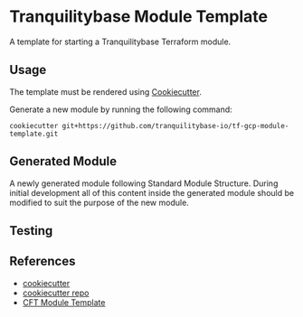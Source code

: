 # Tranquilitybase Module Template

A template for starting a Tranquilitybase Terraform module.

## Usage

The template must be rendered using [Cookiecutter][cookiecutter].

Generate a new module by running the following command:

`cookiecutter git+https://github.com/tranquilitybase-io/tf-gcp-module-template.git`

## Generated Module

A newly generated module following Standard Module Structure. During initial development all of this
content inside the generated module should be modified to suit the purpose of the new module.

## Testing

## References

[cookiecutter]: https://cookiecutter.readthedocs.io/

* [cookiecutter](https://cookiecutter.readthedocs.io/)
* [cookiecutter repo](https://github.com/cookiecutter/cookiecutter)
* [CFT Module Template](https://github.com/terraform-google-modules/terraform-google-module-template)


